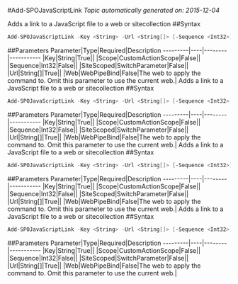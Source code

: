 #Add-SPOJavaScriptLink
*Topic automatically generated on: 2015-12-04*

Adds a link to a JavaScript file to a web or sitecollection
##Syntax
```powershell
Add-SPOJavaScriptLink -Key <String> -Url <String[]> [-Sequence <Int32>] [-SiteScoped [<SwitchParameter>]] [-Scope <CustomActionScope>] [-Web <WebPipeBind>]
```


##Parameters
Parameter|Type|Required|Description
---------|----|--------|-----------
|Key|String|True||
|Scope|CustomActionScope|False||
|Sequence|Int32|False||
|SiteScoped|SwitchParameter|False||
|Url|String[]|True||
|Web|WebPipeBind|False|The web to apply the command to. Omit this parameter to use the current web.|
Adds a link to a JavaScript file to a web or sitecollection
##Syntax
```powershell
Add-SPOJavaScriptLink -Key <String> -Url <String[]> [-Sequence <Int32>] [-SiteScoped [<SwitchParameter>]] [-Scope <CustomActionScope>] [-Web <WebPipeBind>]
```


##Parameters
Parameter|Type|Required|Description
---------|----|--------|-----------
|Key|String|True||
|Scope|CustomActionScope|False||
|Sequence|Int32|False||
|SiteScoped|SwitchParameter|False||
|Url|String[]|True||
|Web|WebPipeBind|False|The web to apply the command to. Omit this parameter to use the current web.|
Adds a link to a JavaScript file to a web or sitecollection
##Syntax
```powershell
Add-SPOJavaScriptLink -Key <String> -Url <String[]> [-Sequence <Int32>] [-SiteScoped [<SwitchParameter>]] [-Scope <CustomActionScope>] [-Web <WebPipeBind>]
```


##Parameters
Parameter|Type|Required|Description
---------|----|--------|-----------
|Key|String|True||
|Scope|CustomActionScope|False||
|Sequence|Int32|False||
|SiteScoped|SwitchParameter|False||
|Url|String[]|True||
|Web|WebPipeBind|False|The web to apply the command to. Omit this parameter to use the current web.|
Adds a link to a JavaScript file to a web or sitecollection
##Syntax
```powershell
Add-SPOJavaScriptLink -Key <String> -Url <String[]> [-Sequence <Int32>] [-SiteScoped [<SwitchParameter>]] [-Scope <CustomActionScope>] [-Web <WebPipeBind>]
```


##Parameters
Parameter|Type|Required|Description
---------|----|--------|-----------
|Key|String|True||
|Scope|CustomActionScope|False||
|Sequence|Int32|False||
|SiteScoped|SwitchParameter|False||
|Url|String[]|True||
|Web|WebPipeBind|False|The web to apply the command to. Omit this parameter to use the current web.|
